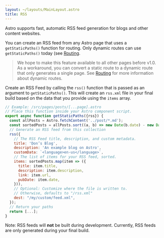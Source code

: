```yaml
---
layout: ~/layouts/MainLayout.astro
title: RSS
---
```


Astro supports fast, automatic RSS feed generation for blogs and other content websites.

You can create an RSS feed from any Astro page that uses a `getStaticPaths()` function for routing. Only dynamic routes can use `getStaticPaths()` today (see [Routing](/core-concepts/routing).

> We hope to make this feature available to all other pages before v1.0. As a workaround, you can convert a static route to a dynamic route that only generates a single page. See [Routing](/core-concepts/routing) for more information about dynamic routes.

Create an RSS Feed by calling the `rss()` function that is passed as an argument to `getStaticPaths()`. This will create an `rss.xml` file in your final build based on the data that you provide using the `items` array.

```js
// Example: /src/pages/posts/[...page].astro
// Place this function inside your Astro component script.
export async function getStaticPaths({rss}) {
  const allPosts = Astro.fetchContent('../post/*.md');
  const sortedPosts = allPosts.sort((a, b) => new Date(b.date) - new Date(a.date));
  // Generate an RSS feed from this collection
  rss({
    // The RSS Feed title, description, and custom metadata.
    title: 'Don’s Blog',
    description: 'An example blog on Astro',
    customData: `<language>en-us</language>`,
    // The list of items for your RSS feed, sorted.
    items: sortedPosts.map(item => ({
      title: item.title,
      description: item.description,
      link: item.url,
      pubDate: item.date,
    })),
    // Optional: Customize where the file is written to.
    // Otherwise, defaults to "/rss.xml"
    dest: "/my/custom/feed.xml",
  });
  // Return your paths
  return [...];
}
```

Note: RSS feeds will **not** be built during development. Currently, RSS feeds are only generated during your final build.

